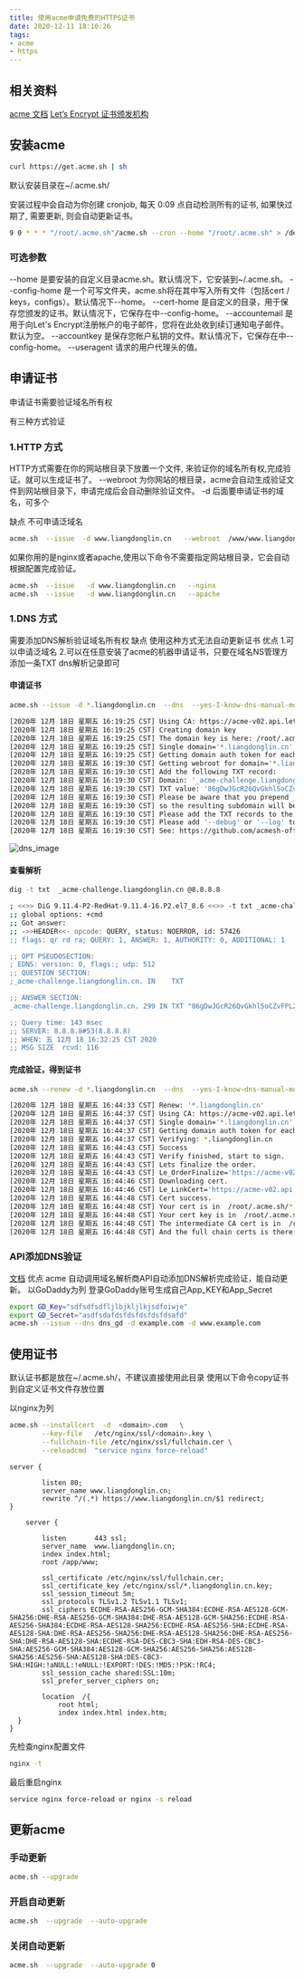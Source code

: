 ```yaml
---
title: 使用acme申请免费的HTTPS证书
date: 2020-12-11 18:10:26
tags:
- acme
- https
---
```


## 相关资料
[acme 文档](https://github.com/acmesh-official/acme.sh/wiki/)
[Let’s Encrypt 证书颁发机构](https://letsencrypt.org/)
<!--more-->
## 安装acme

``` bash
curl https://get.acme.sh | sh
``` 

默认安装目录在~/.acme.sh/

安装过程中会自动为你创建 cronjob, 每天 0:09 点自动检测所有的证书, 如果快过期了, 需要更新, 则会自动更新证书。

``` bash
9 0 * * * "/root/.acme.sh"/acme.sh --cron --home "/root/.acme.sh" > /dev/null
``` 
### 可选参数

--home 是要安装的自定义目录acme.sh。默认情况下，它安装到~/.acme.sh。
--config-home 是一个可写文件夹，acme.sh将在其中写入所有文件（包括cert / keys，configs）。默认情况下--home。
--cert-home 是自定义的目录，用于保存您颁发的证书。默认情况下，它保存在中--config-home。
--accountemail 是用于向Let's Encrypt注册帐户的电子邮件，您将在此处收到续订通知电子邮件。默认为空。
--accountkey 是保存您帐户私钥的文件。默认情况下，它保存在中--config-home。
--useragent 请求的用户代理头的值。

## 申请证书

申请证书需要验证域名所有权

有三种方式验证

### 1.HTTP 方式
HTTP方式需要在你的网站根目录下放置一个文件, 来验证你的域名所有权,完成验证。就可以生成证书了。
--webroot 为你网站的根目录，acme会自动生成验证文件到网站根目录下，申请完成后会自动删除验证文件。
-d 后面要申请证书的域名，可多个

缺点 不可申请泛域名
``` bash
acme.sh  --issue  -d www.liangdonglin.cn   --webroot  /www/www.liangdonglin.cn
``` 
如果你用的是nginx或者apache,使用以下命令不需要指定网站根目录，它会自动根据配置完成验证。

``` bash
acme.sh  --issue   -d www.liangdonglin.cn   --nginx
acme.sh  --issue   -d www.liangdonglin.cn   --apache
``` 
### 1.DNS 方式
需要添加DNS解析验证域名所有权
缺点 使用这种方式无法自动更新证书
优点 
1.可以申请泛域名
2.可以在任意安装了acme的机器申请证书，只要在域名NS管理方添加一条TXT dns解析记录即可

#### 申请证书
``` bash
acme.sh --issue -d *.liangdonglin.cn  --dns  --yes-I-know-dns-manual-mode-enough-go-ahead-please

[2020年 12月 18日 星期五 16:19:25 CST] Using CA: https://acme-v02.api.letsencrypt.org/directory
[2020年 12月 18日 星期五 16:19:25 CST] Creating domain key
[2020年 12月 18日 星期五 16:19:25 CST] The domain key is here: /root/.acme.sh/*.liangdonglin.cn/*.liangdonglin.cn.key
[2020年 12月 18日 星期五 16:19:25 CST] Single domain='*.liangdonglin.cn'
[2020年 12月 18日 星期五 16:19:25 CST] Getting domain auth token for each domain
[2020年 12月 18日 星期五 16:19:30 CST] Getting webroot for domain='*.liangdonglin.cn'
[2020年 12月 18日 星期五 16:19:30 CST] Add the following TXT record:
[2020年 12月 18日 星期五 16:19:30 CST] Domain: '_acme-challenge.liangdonglin.cn'
[2020年 12月 18日 星期五 16:19:30 CST] TXT value: '86gDwJGcR26QvGkhl5oCZvFPL2Iv3FHEjLiZBCEBbyE'
[2020年 12月 18日 星期五 16:19:30 CST] Please be aware that you prepend _acme-challenge. before your domain
[2020年 12月 18日 星期五 16:19:30 CST] so the resulting subdomain will be: _acme-challenge.liangdonglin.cn
[2020年 12月 18日 星期五 16:19:30 CST] Please add the TXT records to the domains, and re-run with --renew.
[2020年 12月 18日 星期五 16:19:30 CST] Please add '--debug' or '--log' to check more details.
[2020年 12月 18日 星期五 16:19:30 CST] See: https://github.com/acmesh-official/acme.sh/wiki/How-to-debug-acme.sh
``` 
![dns_image](https://cdn.jsdelivr.net/gh/liangdongin/blog@latest/2020/12/11/acme/dns.jpg)

#### 查看解析

``` bash
dig -t txt  _acme-challenge.liangdonglin.cn @8.8.8.8

; <<>> DiG 9.11.4-P2-RedHat-9.11.4-16.P2.el7_8.6 <<>> -t txt _acme-challenge.liangdonglin.cn @8.8.8.8
;; global options: +cmd
;; Got answer:
;; ->>HEADER<<- opcode: QUERY, status: NOERROR, id: 57426
;; flags: qr rd ra; QUERY: 1, ANSWER: 1, AUTHORITY: 0, ADDITIONAL: 1

;; OPT PSEUDOSECTION:
; EDNS: version: 0, flags:; udp: 512
;; QUESTION SECTION:
;_acme-challenge.liangdonglin.cn. IN	TXT

;; ANSWER SECTION:
_acme-challenge.liangdonglin.cn. 299 IN	TXT	"86gDwJGcR26QvGkhl5oCZvFPL2Iv3FHEjLiZBCEBbyE"

;; Query time: 143 msec
;; SERVER: 8.8.8.8#53(8.8.8.8)
;; WHEN: 五 12月 18 16:32:25 CST 2020
;; MSG SIZE  rcvd: 116
``` 
#### 完成验证，得到证书

``` bash
acme.sh --renew -d *.liangdonglin.cn  --dns  --yes-I-know-dns-manual-mode-enough-go-ahead-please

[2020年 12月 18日 星期五 16:44:33 CST] Renew: '*.liangdonglin.cn'
[2020年 12月 18日 星期五 16:44:37 CST] Using CA: https://acme-v02.api.letsencrypt.org/directory
[2020年 12月 18日 星期五 16:44:37 CST] Single domain='*.liangdonglin.cn'
[2020年 12月 18日 星期五 16:44:37 CST] Getting domain auth token for each domain
[2020年 12月 18日 星期五 16:44:37 CST] Verifying: *.liangdonglin.cn
[2020年 12月 18日 星期五 16:44:43 CST] Success
[2020年 12月 18日 星期五 16:44:43 CST] Verify finished, start to sign.
[2020年 12月 18日 星期五 16:44:43 CST] Lets finalize the order.
[2020年 12月 18日 星期五 16:44:43 CST] Le_OrderFinalize='https://acme-v02.api.letsencrypt.org/acme/finalize/53165097/6806687071'
[2020年 12月 18日 星期五 16:44:46 CST] Downloading cert.
[2020年 12月 18日 星期五 16:44:46 CST] Le_LinkCert='https://acme-v02.api.letsencrypt.org/acme/cert/04470ac32d4f7cab1dd89c1721e29ad85813'
[2020年 12月 18日 星期五 16:44:48 CST] Cert success.
[2020年 12月 18日 星期五 16:44:48 CST] Your cert is in  /root/.acme.sh/*.liangdonglin.cn/*.liangdonglin.cn.cer 
[2020年 12月 18日 星期五 16:44:48 CST] Your cert key is in  /root/.acme.sh/*.liangdonglin.cn/*.liangdonglin.cn.key 
[2020年 12月 18日 星期五 16:44:48 CST] The intermediate CA cert is in  /root/.acme.sh/*.liangdonglin.cn/ca.cer 
[2020年 12月 18日 星期五 16:44:48 CST] And the full chain certs is there:  /root/.acme.sh/*.liangdonglin.cn/fullchain.cer 
``` 
### API添加DNS验证
[文档](https://github.com/acmesh-official/acme.sh/wiki/dnsapi)
优点 acme 自动调用域名解析商API自动添加DNS解析完成验证，能自动更新。
以GoDaddy为列
登录GoDaddy账号生成自己App_KEY和App_Secret
``` bash
export GD_Key="sdfsdfsdfljlbjkljlkjsdfoiwje"
export GD_Secret="asdfsdafdsfdsfdsfdsfdsafd"
acme.sh --issue --dns dns_gd -d example.com -d www.example.com
```
## 使用证书
默认证书都是放在~/.acme.sh/，不建议直接使用此目录
使用以下命令copy证书到自定义证书文件存放位置

以nginx为列
``` bash
acme.sh --installcert  -d  <domain>.com   \
        --key-file   /etc/nginx/ssl/<domain>.key \
        --fullchain-file /etc/nginx/ssl/fullchain.cer \
        --reloadcmd  "service nginx force-reload"
```
``` nginx
server {
 
        listen 80;
        server_name www.liangdonglin.cn;
        rewrite ^/(.*) https://www.liangdonglin.cn/$1 redirect; 
}

    server {

        listen       443 ssl;
        server_name  www.liangdonglin.cn;
        index index.html;
        root /app/www;
        
        ssl_certificate /etc/nginx/ssl/fullchain.cer;
        ssl_certificate_key /etc/nginx/ssl/*.liangdonglin.cn.key;
        ssl_session_timeout 5m;
        ssl_protocols TLSv1.2 TLSv1.1 TLSv1;
        ssl_ciphers ECDHE-RSA-AES256-GCM-SHA384:ECDHE-RSA-AES128-GCM-SHA256:DHE-RSA-AES256-GCM-SHA384:DHE-RSA-AES128-GCM-SHA256:ECDHE-RSA-AES256-SHA384:ECDHE-RSA-AES128-SHA256:ECDHE-RSA-AES256-SHA:ECDHE-RSA-AES128-SHA:DHE-RSA-AES256-SHA256:DHE-RSA-AES128-SHA256:DHE-RSA-AES256-SHA:DHE-RSA-AES128-SHA:ECDHE-RSA-DES-CBC3-SHA:EDH-RSA-DES-CBC3-SHA:AES256-GCM-SHA384:AES128-GCM-SHA256:AES256-SHA256:AES128-SHA256:AES256-SHA:AES128-SHA:DES-CBC3-SHA:HIGH:!aNULL:!eNULL:!EXPORT:!DES:!MD5:!PSK:!RC4;
        ssl_session_cache shared:SSL:10m;
        ssl_prefer_server_ciphers on;
        
        location  /{
            root html;
            index index.html index.htm;
  }
}
```
先检查nginx配置文件

``` bash
nginx -t
```
最后重启nginx

``` bash
service nginx force-reload or nginx -s reload
```

##  更新acme
### 手动更新

``` bash
acme.sh --upgrade
```
### 开启自动更新

``` bash
acme.sh  --upgrade  --auto-upgrade
```
### 关闭自动更新

``` bash
acme.sh  --upgrade  --auto-upgrade 0
```